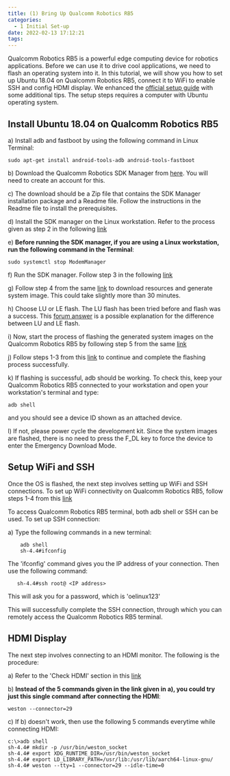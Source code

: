 ```yaml
---
title: (1) Bring Up Qualcomm Robotics RB5
categories:
  - 1 Initial Set-up
date: 2022-02-13 17:12:21
tags:
---
```


Qualcomm Robotics RB5 is a powerful edge computing device for robotics applications. Before we can use it to drive cool applications, we need to flash an operating system into it. In this tutorial, we will show you how to set up Ubuntu 18.04 on Qualcomm Robotics RB5, connect it to WiFi to enable SSH and config HDMI display. We enhanced the [official setup guide](https://developer.qualcomm.com/qualcomm-robotics-rb5-kit/quick-start-guide/qualcomm_robotics_rb5_development_kit_bring_up) with some additional tips. The setup steps requires a computer with Ubuntu operating system. 

## Install Ubuntu 18.04 on Qualcomm Robotics RB5

a) Install adb and fastboot by using the following command in Linux Terminal: 

  ```
  sudo apt-get install android-tools-adb android-tools-fastboot
  ```

b) Download the Qualcomm Robotics SDK Manager from [here](https://www.thundercomm.com/product/qualcomm-robotics-rb5-development-kit/#sdk-manager). You will need to create an account for this.

c) The download should be a Zip file that contains the SDK Manager installation package and a Readme file. Follow the instructions in the Readme file to install the prerequisites.

d) Install the SDK manager on the Linux workstation. Refer to the process given as step 2 in the following [link](https://developer.qualcomm.com/qualcomm-robotics-rb5-kit/quick-start-guide/qualcomm_robotics_rb5_development_kit_bring_up/download-and-install-the-SDK-manager)

e) __Before running the SDK manager, if you are using a Linux workstation, run the following command in the Terminal__: 
```
sudo systemctl stop ModemManager
```

f) Run the SDK manager. Follow step 3 in the following [link](https://developer.qualcomm.com/qualcomm-robotics-rb5-kit/quick-start-guide/qualcomm_robotics_rb5_development_kit_bring_up/download-and-install-the-SDK-manager)

g) Follow step 4 from the same [link](https://developer.qualcomm.com/qualcomm-robotics-rb5-kit/quick-start-guide/qualcomm_robotics_rb5_development_kit_bring_up/download-and-install-the-SDK-manager) to download resources and generate system image. This could take slightly more than 30 minutes. 

h) Choose LU or LE flash. The LU flash has been tried before and flash was a success. This [forum answer](https://developer.qualcomm.com/comment/18517) is a possible explanation for the difference between LU and LE flash.

i) Now, start the process of flashing the generated system images on the Qualcomm Robotics RB5 by following step 5 from the same [link](https://developer.qualcomm.com/qualcomm-robotics-rb5-kit/quick-start-guide/qualcomm_robotics_rb5_development_kit_bring_up/download-and-install-the-SDK-manager)

j) Follow steps 1-3 from this [link](https://developer.qualcomm.com/qualcomm-robotics-rb5-kit/quick-start-guide/qualcomm_robotics_rb5_development_kit_bring_up/flash-images) to continue and complete the flashing process successfully.

k) If flashing is successful, adb should be working. To check this, keep your Qualcomm Robotics RB5 connected to your workstation and open your workstation's terminal and type: 
```
adb shell
```
and you should see a device ID shown as an attached device.

l) If not, please power cycle the development kit. Since the system images are flashed, there is no need to press the F_DL key to force the device to enter the Emergency Download Mode.

## Setup WiFi and SSH

Once the OS is flashed, the next step involves setting up WiFi and SSH connections.
To set up WiFi connectivity on Qualcomm Robotics RB5, follow steps 1-4 from this [link](https://developer.qualcomm.com/qualcomm-robotics-rb5-kit/quick-start-guide/qualcomm_robotics_rb5_development_kit_bring_up/set-up-network)

To access Qualcomm Robotics RB5 terminal, both adb shell or SSH can be used. To set up SSH connection:

a) Type the following commands in a new terminal:
```
    adb shell  
    sh-4.4#ifconfig 
```
The 'ifconfig' command gives you the IP address of your connection.
  Then use the following command:
```
   sh-4.4#ssh root@ <IP address>
```
 This will ask you for a password, which is 'oelinux123'
  
This will successfully complete the SSH connection, through which you can remotely access the Qualcomm Robotics RB5 terminal.
  
## HDMI Display

The next step involves connecting to an HDMI monitor. The following is the procedure:

  a) Refer to the 'Check HDMI' section in this [link](https://developer.qualcomm.com/qualcomm-robotics-rb5-kit/quick-start-guide/qualcomm_robotics_rb5_development_kit_bring_up/set-up-network)
  
  b) __Instead of the 5 commands given in the link given in a), you could try just this single command after connecting the HDMI__: 
  ```
  weston --connector=29
  ```
  c) If b) doesn't work, then use the following 5 commands everytime while connecting HDMI:
  ```
  c:\>adb shell
  sh-4.4# mkdir -p /usr/bin/weston_socket
  sh-4.4# export XDG_RUNTIME_DIR=/usr/bin/weston_socket
  sh-4.4# export LD_LIBRARY_PATH=/usr/lib:/usr/lib/aarch64-linux-gnu/
  sh-4.4# weston --tty=1 --connector=29 --idle-time=0
  ```
    


